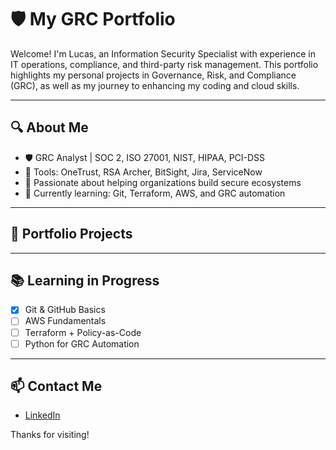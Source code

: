 # 🛡️ My GRC Portfolio

Welcome! I'm Lucas, an Information Security Specialist with experience in IT operations, compliance, and third-party risk management. This portfolio highlights my personal projects in Governance, Risk, and Compliance (GRC), as well as my journey to enhancing my coding and cloud skills.

---

## 🔍 About Me

- 🛡️ GRC Analyst | SOC 2, ISO 27001, NIST, HIPAA, PCI-DSS
- 🧰 Tools: OneTrust, RSA Archer, BitSight, Jira, ServiceNow
- 🎯 Passionate about helping organizations build secure ecosystems
- 🌱 Currently learning: Git, Terraform, AWS, and GRC automation

---

## 📁 Portfolio Projects



---

## 📚 Learning in Progress

- [x] Git & GitHub Basics
- [ ] AWS Fundamentals
- [ ] Terraform + Policy-as-Code
- [ ] Python for GRC Automation

---

## 📫 Contact Me

- [LinkedIn](https://www.linkedin.com/in/lucasgauna)

Thanks for visiting!
